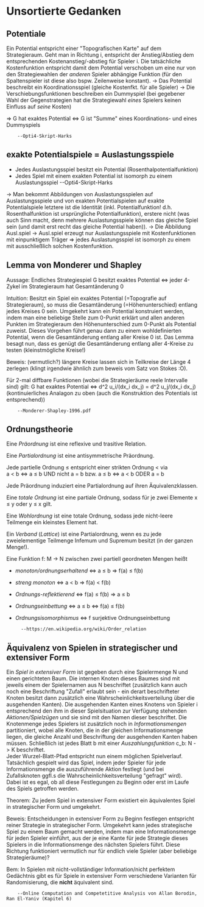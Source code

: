 ﻿<h1>Unsortierte Gedanken</h1>

## Potentiale ##

Ein Potential entspricht einer "Topografischen Karte" auf dem Strategieraum. Geht man in Richtung i, entspricht der Anstieg/Abstieg dem entsprechenden Kostenanstieg/-abstieg für Spieler i. Die tatsächliche Kostenfunktion entspricht damit dem Potential verschoben um eine nur von den Strategiewahlen der _anderen_ Spieler abhängige Funktion (für den Spaltenspieler ist diese also bspw. Zeilenweise konstant).
 -> Das Potential beschreibt ein Koordinationsspiel (gleiche Kostenfkt. für alle Spieler)
 -> Die Verschiebungsfunktionen beschreiben ein Dummyspiel (bei gegebener Wahl der Gegenstrategien hat die Strategiewahl _eines_ Spielers keinen Einfluss auf _seine_ Kosten)
 
 => G hat exaktes Potential <=> G ist "Summe" eines Koordinations- und eines Dummyspiels

		--Opti4-Skript-Harks

		
## exakte Potentialspiele = Auslastungsspiele ##

* Jedes Auslastungsspiel besitzt ein Potential (Rosenthalpotentialfunktion)		
* Jedes Spiel mit einem exakten Potential ist isomorph zu einem Auslastungsspiel
		--Opti4-Skript-Harks

 -> Man bekommt Abbildungen von Auslastungsspielen auf Auslastungsspiele und von exakten Potentialspielen auf exakte Potentialspiele
		letztere ist die Identität (inkl. Potentialfunktion! d.h. Rosenthalfunktion ist ursprüngliche Potentialfunktion), erstere nicht (was auch Sinn macht, denn mehrere Auslastungsspiele können das gleiche Spiel sein (und damit erst recht das gleiche Potential haben)).
 -> Die Abbildung Ausl.spiel -> Ausl.spiel erzeugt nur Auslastungsspiele mit Kostenfunktionen mit einpunktigem Träger => jedes Auslastungsspiel ist isomorph zu einem mit ausschließlich solchen Kostenfunktion.

		
## Lemma von Monderer und Shapley ##

Aussage: Endliches Strategiespiel G besitzt exaktes Potential <=> jeder 4-Zykel im Strategieraum hat Gesamtänderung 0

Intuition: Besitzt ein Spiel ein exaktes Potential (=Topografie auf Strategieraum), so muss die Gesamtänderung (=Höhenunterschied) entlang jedes Kreises 0 sein. Umgekehrt kann ein Potential konstruiert werden, indem man eine beliebige Stelle zum 0-Punkt erklärt und allen anderen Punkten im Strategieraum den Höhenunterschied zum 0-Punkt als Potential zuweist. Dieses Vorgehen führt genau dann zu einem wohldefinierten Potential, wenn die Gesamtänderung entlang aller Kreise 0 ist.
Das Lemma besagt nun, dass es genügt die Gesamtänderung entlang aller 4-Kreise zu testen (kleinstmögliche Kreise!)

Beweis: (vermutlich?) längere Kreise lassen sich in Teilkreise der Länge 4 zerlegen (klingt irgendwie ähnlich zum beweis vom Satz von Stokes :O).

Für 2-mal diffbare Funktionen (wobei die Strategieräume reele Intervalle sind) gilt: 
	G hat exaktes Potential <=> d^2 u_i/(dx_i dx_j) = d^2 u_j/(dx_i dx_j)
(kontinuierliches Analagon zu oben (auch die Konstruktion des Potentials ist entsprechend))

		--Monderer-Shapley-1996.pdf
		
		
## Ordnungstheorie ##

Eine _Präordnung_ ist eine reflexive und trasitive Relation.

Eine _Partialordnung_ ist eine antisymmetrische Präordnung.

Jede partielle Ordnung ≤ entspricht einer strikten Ordnung < via  
a < b <=> a ≤ b UND nicht a = b bzw. a ≤ b <=> a < b ODER a = b

Jede Präordnung induziert eine Partialordnung auf ihren Äquivalenzklassen.

Eine _totale Ordnung_ ist eine partiale Ordnung, sodass für je zwei Elemente x ≤ y oder y ≤ x gilt.

Eine _Wohlordnung_ ist eine totale Ordnung, sodass jede nicht-leere Teilmenge ein kleinstes Element hat.

Ein _Verband_ (_Lattice_) ist eine Partialordnung, wenn es zu jede zweielementige Teilmenge Infemum und Supremum besitzt (in der ganzen Menge!).

Eine Funktion f: M -> N zwischen zwei partiell geordneten Mengen heißt
* _monoton/ordnungserhaltend_ <=> a ≤ b => f(a) ≤ f(b)
* _streng monoton_ <=> a < b => f(a) < f(b)
* _Ordnungs-reflektierend_ <=> f(a) ≤ f(b) => a ≤ b
* _Ordnungseinbettung_ <=> a ≤ b <=> f(a) ≤ f(b)
* _Ordnungsisomorphismus_ <=> f surjektive Ordnungseinbettung

		--https://en.wikipedia.org/wiki/Order_relation
		
		
## Äquivalenz von Spielen in strategischer und extensiver Form ##

Ein _Spiel in extensiver Form_ ist gegeben durch eine Spielermenge N und einen gerichteten Baum. Die internen Knoten dieses Baumes sind mit jeweils einem der Spielernamen aus N beschriftet (zusätzlich kann auch noch eine Beschriftung "Zufall" erlaubt sein - ein derart beschrifteter Knoten besitzt dann zusätzlich eine Wahrscheinlichkeitsverteilung über die ausgehenden Kanten). Die ausgehenden Kanten eines Knotens von Spieler i entsprechend den ihm in dieser Spielsituation zur Verfügung stehenden _Aktionen/Spielzügen_ und sie sind mit den Namen dieser beschriftet. Die Knotenmenge jedes Spielers ist zusätzlich noch in _Informationsmengen_ partitioniert, wobei alle Knoten, die in der gleichen Informationsmenge liegen, die gleiche Anzahl und Beschriftung der ausgehenden Kanten haben müssen. Schließlich ist jedes Blatt b mit einer _Auszahlungsfunktion_ c_b: N -> K beschriftet.  
Jeder Wurzel-Blatt-Pfad entspricht nun einem möglichen Spielverlauf. Tatsächlich gespielt wird das Spiel, indem jeder Spieler für jede Informationsmenge die auszuführende Aktion festlegt (und bei Zufallsknoten ggfl.s die Wahrscheinlichkeitsverteilung "gefragt" wird). Dabei ist es egal, ob all diese Festlegungen zu Beginn oder erst im Laufe des Spiels getroffen werden.

Theorem: Zu jedem Spiel in extensiver Form existiert ein äquivalentes Spiel in strategischer Form und umgekehrt.

Beweis: Entscheidungen in extensiver Form zu Beginn festlegen entspricht reiner Strategie in strategischer Form. Umgekehrt kann jedes strategische Spiel zu einem Baum gemacht werden, indem man eine Informationsmenge für jeden Spieler einführt, aus der je eine Kante für jede Strategie dieses Spielers in die Informationsmenge des nächsten Spielers führt. Diese Richtung funktioniert vermutlich nur für endlich viele Spieler (aber beliebige Strategieräume)?

Bem: In Spielen mit nicht-vollständiger Information/nicht perfektem Gedächtnis gibt es für Spiele in extensiver Form verschiedene Varianten für Randomisierung, die __nicht__ äquivalent sind.

		--Online Computation and Competetitive Analysis von Allan Borodin, Ran El-Yaniv (Kapitel 6)
		
